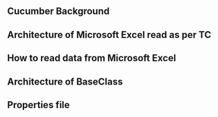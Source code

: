 ## Cucumber Background
## Architecture of Microsoft Excel read as per TC 
## How to read data from Microsoft Excel  
## Architecture of BaseClass 
## Properties file  

